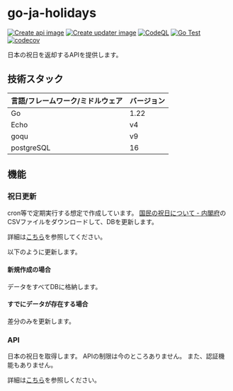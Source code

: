 # go-ja-holidays

[![Create api image](https://github.com/kynmh69/go-ja-holidays/actions/workflows/docker-publish-api.yml/badge.svg)](https://github.com/kynmh69/go-ja-holidays/actions/workflows/docker-publish-api.yml) [![Create updater image](https://github.com/kynmh69/go-ja-holidays/actions/workflows/docker-publish-updater.yml/badge.svg?branch=main)](https://github.com/kynmh69/go-ja-holidays/actions/workflows/docker-publish-updater.yml) [![CodeQL](https://github.com/kynmh69/go-ja-holidays/actions/workflows/codeql.yml/badge.svg)](https://github.com/kynmh69/go-ja-holidays/actions/workflows/codeql.yml) [![Go Test](https://github.com/kynmh69/go-ja-holidays/actions/workflows/go.yml/badge.svg)](https://github.com/kynmh69/go-ja-holidays/actions/workflows/go.yml) [![codecov](https://codecov.io/gh/kynmh69/go-ja-holidays/graph/badge.svg?token=1OTK685UWI)](https://codecov.io/gh/kynmh69/go-ja-holidays)

日本の祝日を返却するAPIを提供します。

## 技術スタック

| 言語/フレームワーク/ミドルウェア | バージョン | 
| -------------------------------- | ---------- | 
| Go                               | 1.22       | 
| Echo                             | v4         | 
| goqu                             | v9         | 
| postgreSQL                       | 16         | 

## 機能

### 祝日更新

cron等で定期実行する想定で作成しています。
[国民の祝日について - 内閣府](https://www8.cao.go.jp/chosei/shukujitsu/gaiyou.html)のCSVファイルをダウンロードして、DBを更新します。

詳細は[こちら](https://github.com/kynmh69/go-ja-holidays/blob/main/src/updater/README.md)を参照してください。

以下のように更新します。

#### 新規作成の場合

データをすべてDBに格納します。

#### すでにデータが存在する場合

差分のみを更新します。

### API

日本の祝日を取得します。
APIの制限は今のところありません。
また、認証機能もありません。

詳細は[こちら](https://github.com/kynmh69/go-ja-holidays/blob/main/src/api/README.md)を参照しください。
